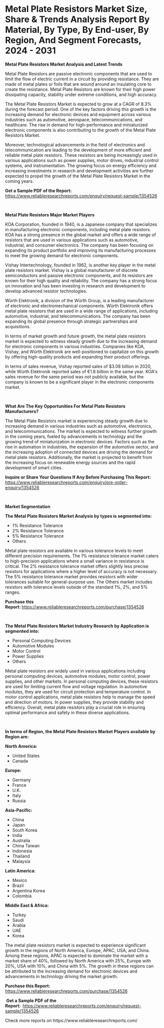 <p><h1>Metal Plate Resistors Market Size, Share & Trends Analysis Report By Material, By Type, By End-user, By Region, And Segment Forecasts, 2024 - 2031</h1></p><p><strong>Metal Plate Resistors Market Analysis and Latest Trends</strong></p>
<p><p>Metal Plate Resistors are passive electronic components that are used to limit the flow of electric current in a circuit by providing resistance. They are made of metal plates or foils that are wound around an insulating core to create the resistance. Metal Plate Resistors are known for their high power dissipating capacity, stability under extreme conditions, and high accuracy.</p><p>The Metal Plate Resistors Market is expected to grow at a CAGR of 8.3% during the forecast period. One of the key factors driving this growth is the increasing demand for electronic devices and equipment across various industries such as automotive, aerospace, telecommunications, and healthcare. The rise in demand for high-performance and miniaturized electronic components is also contributing to the growth of the Metal Plate Resistors Market.</p><p>Moreover, technological advancements in the field of electronics and telecommunication are leading to the development of more efficient and reliable metal plate resistors. These resistors are being increasingly used in various applications such as power supplies, motor drives, industrial control systems, and instrumentation. The growing focus on energy efficiency and increasing investments in research and development activities are further expected to propel the growth of the Metal Plate Resistors Market in the coming years.</p></p>
<p><strong>Get a Sample PDF of the Report:&nbsp;</strong> <a href="https://www.reliableresearchreports.com/enquiry/request-sample/1354526">https://www.reliableresearchreports.com/enquiry/request-sample/1354526</a></p>
<p>&nbsp;</p>
<p><strong>Metal Plate Resistors Major Market Players</strong></p>
<p><p>KOA Corporation, founded in 1940, is a Japanese company that specializes in manufacturing electronic components, including metal plate resistors. KOA has a strong presence in the global market and offers a wide range of resistors that are used in various applications such as automotive, industrial, and consumer electronics. The company has been focusing on expanding its product portfolio and improving its manufacturing processes to meet the growing demand for electronic components.</p><p>Vishay Intertechnology, founded in 1962, is another key player in the metal plate resistors market. Vishay is a global manufacturer of discrete semiconductors and passive electronic components, and its resistors are known for their high quality and reliability. The company has a strong focus on innovation and has been investing in research and development to develop advanced resistor technologies.</p><p>Würth Elektronik, a division of the Würth Group, is a leading manufacturer of electronic and electromechanical components. Würth Elektronik offers metal plate resistors that are used in a wide range of applications, including automotive, industrial, and telecommunications. The company has been expanding its global presence through strategic partnerships and acquisitions.</p><p>In terms of market growth and future growth, the metal plate resistors market is expected to witness steady growth due to the increasing demand for electronic components in various industries. Companies like KOA, Vishay, and Würth Elektronik are well-positioned to capitalize on this growth by offering high-quality products and expanding their product offerings.</p><p>In terms of sales revenue, Vishay reported sales of $3.08 billion in 2020, while Würth Elektronik reported sales of €1.8 billion in the same year. KOA's sales revenue for the same period was not publicly available, but the company is known to be a significant player in the electronic components market.</p></p>
<p>&nbsp;</p>
<p><strong>What Are The Key Opportunities For Metal Plate Resistors Manufacturers?</strong></p>
<p><p>The Metal Plate Resistors market is experiencing steady growth due to increasing demand in various industries such as automotive, electronics, and telecommunications. The market is expected to witness further growth in the coming years, fueled by advancements in technology and the growing trend of miniaturization in electronic devices. Factors such as the rise in automation in industries, the expansion of the automotive sector, and the increasing adoption of connected devices are driving the demand for metal plate resistors. Additionally, the market is projected to benefit from the increasing focus on renewable energy sources and the rapid development of smart cities.</p></p>
<p><strong>Inquire or Share Your Questions If Any Before Purchasing This Report:</strong> <a href="https://www.reliableresearchreports.com/enquiry/pre-order-enquiry/1354526">https://www.reliableresearchreports.com/enquiry/pre-order-enquiry/1354526</a></p>
<p>&nbsp;</p>
<p><strong>Market Segmentation</strong></p>
<p><strong>The Metal Plate Resistors Market Analysis by types is segmented into:</strong></p>
<p><ul><li>1% Resistance Tolerance</li><li>2% Resistance Tolerance</li><li>5% Resistance Tolerance</li><li>Others</li></ul></p>
<p><p>Metal plate resistors are available in various tolerance levels to meet different precision requirements. The 1% resistance tolerance market caters to high-precision applications where a small variance in resistance is critical. The 2% resistance tolerance market offers slightly less precise resistors for applications where a higher level of accuracy is not necessary. The 5% resistance tolerance market provides resistors with wider tolerances suitable for general-purpose use. The Others market includes resistors with tolerance levels outside of the standard 1%, 2%, and 5% ranges.</p></p>
<p><strong>Purchase this Report:&nbsp;</strong><a href="https://www.reliableresearchreports.com/purchase/1354526">https://www.reliableresearchreports.com/purchase/1354526</a></p>
<p>&nbsp;</p>
<p><strong>The Metal Plate Resistors Market Industry Research by Application is segmented into:</strong></p>
<p><ul><li>Personal Computing Devices</li><li>Automotive Modules</li><li>Motor Control</li><li>Power Supplies</li><li>Others</li></ul></p>
<p><p>Metal plate resistors are widely used in various applications including personal computing devices, automotive modules, motor control, power supplies, and other markets. In personal computing devices, these resistors are used for limiting current flow and voltage regulation. In automotive modules, they are used for circuit protection and temperature control. In motor control applications, metal plate resistors help to manage the speed and direction of motors. In power supplies, they provide stability and efficiency. Overall, metal plate resistors play a crucial role in ensuring optimal performance and safety in these diverse applications.</p></p>
<p>&nbsp;</p>
<p><strong>In terms of Region, the Metal Plate Resistors Market Players available by Region are:</strong></p>
<p>
    <p> <strong> North America: </strong>
        <ul>
            <li>United States</li>
            <li>Canada</li>
        </ul>
        </p> 
    <p> <strong> Europe: </strong>
        <ul>
            <li>Germany</li>
            <li>France</li>
            <li>U.K.</li>
            <li>Italy</li>
            <li>Russia</li>
        </ul>
        </p> 
    <p> <strong> Asia-Pacific: </strong>
        <ul>
            <li>China</li>
            <li>Japan</li>
            <li>South Korea</li>
            <li>India</li>
            <li>Australia</li>
            <li>China Taiwan</li>
            <li>Indonesia</li>
            <li>Thailand</li>
            <li>Malaysia</li>
        </ul>
        </p> 
    <p> <strong> Latin America: </strong>
        <ul>
            <li>Mexico</li>
            <li>Brazil</li>
            <li>Argentina Korea</li>
            <li>Colombia</li>
        </ul>
        </p> 
    <p> <strong> Middle East & Africa: </strong>
        <ul>
            <li>Turkey</li>
            <li>Saudi</li>
            <li>Arabia</li>
            <li>UAE</li>
            <li>Korea</li>
        </ul>
    </p>
    </p>
<p><p>The metal plate resistors market is expected to experience significant growth in the regions of North America, Europe, APAC, USA, and China. Among these regions, APAC is expected to dominate the market with a market share of 40%, followed by North America with 25%, Europe with 20%, USA with 10%, and China with 5%. The growth in these regions can be attributed to the increasing demand for electronic devices and advancements in technology driving the market growth.</p></p>
<p><strong>Purchase this Report: </strong><a href="https://www.reliableresearchreports.com/purchase/1354526">https://www.reliableresearchreports.com/purchase/1354526</a></p>
<p>&nbsp;<strong>Get a Sample PDF of the Report:&nbsp;&nbsp;</strong><a href="https://www.reliableresearchreports.com/enquiry/request-sample/1354526">https://www.reliableresearchreports.com/enquiry/request-sample/1354526</a></p>
<p><strong></strong></p>
<p>Check more reports on https://www.reliableresearchreports.com/</p>